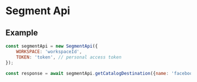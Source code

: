 # Segment Api

## Example

```javascript
const segmentApi = new SegmentApi({
    WORKSPACE: 'workspaceId',
    TOKEN: 'token', // personal access token
});

const response = await segmentApi.getCatalogDestination({name: 'facebook-pixel'});

```
